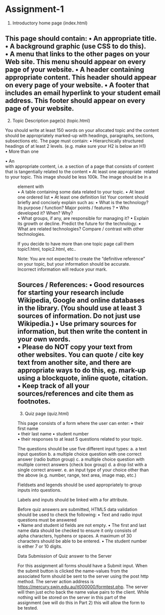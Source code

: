 # Assignment-1

  1. Introductory home page (index.html)

This page should contain: 
•  An appropriate title.  
•  A background graphic (use CSS to do this).   
•  A menu that links to the other pages on your Web site. This menu should appear on every 
page of your website. 
•  A header containing appropriate content.  This header should appear on every page of your 
website. 
•  A footer that includes an email hyperlink to your student email address.  This footer should 
appear on every page of your website.
---------------------------------------------------------------------------------------------------
  2.  Topic Description page(s) (topic.html)

You should write at least 150 words on your allocated topic and the content should be appropriately 
marked-up with headings, paragraphs, sections, subsections etc. 
The page must contain: 
• Hierarchically structured headings of at least 2 levels. (e.g. make sure your H2 is below an 
H1)   
• More than one <section> 
• An <aside> with appropriate content, i.e.  a section of a page that consists of content that 
is tangentially related to the content 
• At least one appropriate <img> related to your topic. This image should be less 100k. The 
image should be in a <figure> element with <caption>  
• A table containing some data related to your topic. 
• At least one ordered list 
• At least one definition list 
Your content should briefly and concisely explain such as: 
• What is the technology?  Its purpose / function? Major points / features ? 
• Who developed it? When? Why?  
• What groups, if any, are responsible for managing it? 
• Explain its growth or decline. Predict the future for the technology. 
• What are related technologies? Compare / contrast with other technologies.    
 
If you decide to have more than one topic page call them topic1.html, topic2.html, etc.. 
 
Note: You are not expected to create the “definitive reference” on your topic, but your information 
should be accurate. Incorrect information will reduce your mark.  
 
Sources / References: 
• Good resources for starting your research include Wikipedia, Google and online databases in 
the library.  (You should use at least 3 sources of information. Do not just use Wikipedia.) 
• Use primary sources for information, but then write the content in your own words.  
• Please do NOT copy your text from other websites. You can quote / cite key text from another 
site, and there are appropriate ways to do this, eg. mark-up using a blockquote, inline quote, 
citation.   
• Keep track of all your sources/references and cite them as footnotes.
---------------------------------------------------------------------------------------------------
  3.  Quiz page (quiz.html) 

This page consists of a form where the user can enter: 
• their first name  
• their last name 
• student number  
• their responses to at least 5 questions related to your topic. 
 
The questions should be use five different input types: 
a. a text input question 
b. a multiple choice question with one correct answer (radio button group) 
c. a multiple choice question with multiple correct answers (check box group) 
d. a drop list with a single correct answer. 
e. an input type of your choice other than the above (e.g. number, range, text area, image 
map, etc.) 
 
Fieldsets and legends should be used appropriately to group inputs into questions. 
 
Labels and inputs should be linked with a for attribute.  
 
Before quiz answers are submitted, HTML5 data validation should be used to check the following: 
• Text and radio input questions must be answered  
• Name and student id fields are not empty. 
• The first and last name data should be checked to ensure it only consists of alpha 
characters, hyphens or spaces. A maximum of 30 characters should be able to be entered. 
• The student number is either 7 or 10 digits.   
 
 
Data Submission of Quiz answer to the Server 
 
For this assignment all forms should have a Submit input. When the submit button is clicked the 
name-values from the associated form should be sent to the server using the post http method. The 
server action address is https://mercury.swin.edu.au/it000000/formtest.php. The server will then 
just echo back the name value pairs to the client. While nothing will be stored on the server in this 
part of the assignment (we will do this in Part 2) this will allow the form to be tested.  
